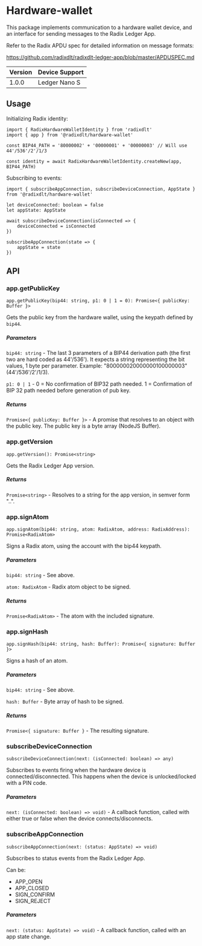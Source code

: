 # Hardware-wallet

This package implements communication to a hardware wallet device, and an interface for sending messages to the Radix Ledger App.

Refer to the Radix APDU spec for detailed information on message formats:

https://github.com/radixdlt/radixdlt-ledger-app/blob/master/APDUSPEC.md


| Version | Device Support | 
|---------|----------------|
| 1.0.0   | Ledger Nano S  |



## Usage

Initializing Radix identity:

    import { RadixHardwareWalletIdentity } from 'radixdlt'
    import { app } from '@radixdlt/hardware-wallet'

    const BIP44_PATH = '80000002' + '00000001' + '00000003' // Will use 44'/536'/2'/1/3

    const identity = await RadixHardwareWalletIdentity.createNew(app, BIP44_PATH)


Subscribing to events:

    import { subscribeAppConnection, subscribeDeviceConnection, AppState } from '@radixdlt/hardware-wallet'

    let deviceConnected: boolean = false
    let appState: AppState

    await subscribeDeviceConnection(isConnected => {
        deviceConnected = isConnected
    })

    subscribeAppConnection(state => {
        appState = state
    })



## API

### app.getPublicKey

    app.getPublicKey(bip44: string, p1: 0 | 1 = 0): Promise<{ publicKey: Buffer }>

Gets the public key from the hardware wallet, using the keypath defined by `bip44`.


##### Parameters

`bip44: string` - The last 3 parameters of a BIP44 derivation path (the first two are hard coded as 44'/536'). It expects a string representing the bit values, 1 byte per parameter. Example: "800000020000000100000003" (44'/536'/2'/1/3).

`p1: 0 | 1` - 0 = No confirmation of BIP32 path needed. 1 = Confirmation of BIP 32 path needed before generation of pub key.


##### Returns

`Promise<{ publicKey: Buffer }>` - A promise that resolves to an object with the public key. The public key is a byte array (NodeJS Buffer).


### app.getVersion

    app.getVersion(): Promise<string>

Gets the Radix Ledger App version.

##### Returns

`Promise<string>` - Resolves to a string for the app version, in semver form "<major>.<minor>.<patch>".


### app.signAtom

    app.signAtom(bip44: string, atom: RadixAtom, address: RadixAddress): Promise<RadixAtom>

Signs a Radix atom, using the account with the bip44 keypath.

##### Parameters

`bip44: string` - See above.

`atom: RadixAtom` - Radix atom object to be signed.

##### Returns

`Promise<RadixAtom>` - The atom with the included signature.


### app.signHash

    app.signHash(bip44: string, hash: Buffer): Promise<{ signature: Buffer }>

Signs a hash of an atom.

##### Parameters

`bip44: string` - See above.

`hash: Buffer` - Byte array of hash to be signed.

##### Returns

`Promise<{ signature: Buffer }` - The resulting signature.


### subscribeDeviceConnection

    subscribeDeviceConnection(next: (isConnected: boolean) => any)
   
Subscribes to events firing when the hardware device is connected/disconnected.
This happens when the device is unlocked/locked with a PIN code.

##### Parameters

`next: (isConnected: boolean) => void)` - A callback function, called with either true or false when the device connects/disconnects.


### subscribeAppConnection

    subscribeAppConnection(next: (status: AppState) => void)
    
Subscribes to status events from the Radix Ledger App.

Can be:

- APP_OPEN
- APP_CLOSED
- SIGN_CONFIRM
- SIGN_REJECT

##### Parameters

`next: (status: AppState) => void)` - A callback function, called with an app state change.

